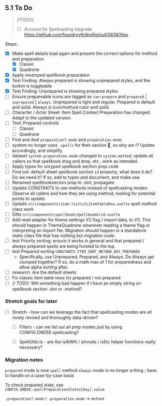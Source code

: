 ## 5.1 To Do

> [!TODO]
> - [ ] Account for Spellcasting Upgrade https://github.com/foundryvtt/dnd5e/pull/5838/files

Steps:
- [x] Make spell details load again and present the correct options for method and preparation
  - [x] Classic
  - [x] Quadrone
- [x] Apply revamped spellbook preparation
- [x] Test Finding: Always prepared is showing unprepared styles, and the button is toggleable
- [x] Test Finding: Unprepared is showing prepared styles
- [ ] Ensure prepareable icons are tagged as `can-prepare` and `prepared` | `unprepared` | `always`. Unprepared is light and regular. Prepared is default and solid. Always is icon/method color and solid.
- [ ] Character / Actor Sheet: Item Spell Context Preparation has changed. Adapt to the updated version.
- [ ] Test: Prepared controls
  - [ ] Classic
  - [ ] Quadrone
- [ ] Find and deal `preparation?.mode` and `preparation.mode`
- [ ] system no longer uses `.spells` for their section 🙌, so why am I? Update accordingly, and simplify.
- [ ] dataset `system.preparation.mode` changed to `system.method`; update all callers so that spellbook drag and drop, etc., work as intended.
- [ ] Apply types for untyped spellbook section prep code
- [ ] Find out: default sheet spellbook section `id` property, what does it do? Do we need it? If so, add to types and document, and make use.
- [ ] Renamed spellbooksection.prop to .slot; propagate
- [ ] Update CONSTANTS to use methods instead of spellcasting modes. Observe all callers and how they are using method, looking for potential points to update.
- [ ] Update `src\components\item-list\v1\ItemTableRow.svelte` spell method class work
- [ ] Ditto `src\components\spellbook\SpellbookGrid.svelte`
- [ ] Add read adapter for theme settings V2 flag / import data, to V3. This should happen in ThemeQuadrone whenever reading a theme flag or interpreting an import file. Migration should happen in a standalone static class file that has nothing but migration code.
- [ ] test Priority sorting; ensure it works in general and that prepared / always prepared spells are being hoisted to the top.
- [ ] test Prepared sorting `CONSTANTS.ITEM_SORT_METHOD_KEY_PREPARED`
  - Specifically, use Unprepared, Prepared, and Always. Do Always get clumped together? If so, do a math max of 1 for preparedness and allow alpha sorting after.
- [ ] research: Are the default sheets
- [ ] Fix classic item table rows for prepared / not prepared
- [ ] // TODO: Will something bad happen if I have an empty string on spellbook section .slot or .method?

### Stretch goals for later

- [ ] Stretch - how can we leverage the fact that spellcasting modes are all nicely revised and thoroughly data-driven?
  - [ ] Filters - can we list out all prep modes just by using CONFIG.DND5E.spellcasting?
  - [ ] SpellUtils.ts - are the isAtWill / isInnate / isEtc helper functions really necessary? 


### Migration notes

`prepared` mode is now `spell` method
`always` mode is no longer a thing ; have to handle on a case-by-case basis

To check prepared state, use `CONFIG.DND5E.spellPreparationStates[key].value`

`.preparation?.mode` / `.preparation.mode` -> `method`
